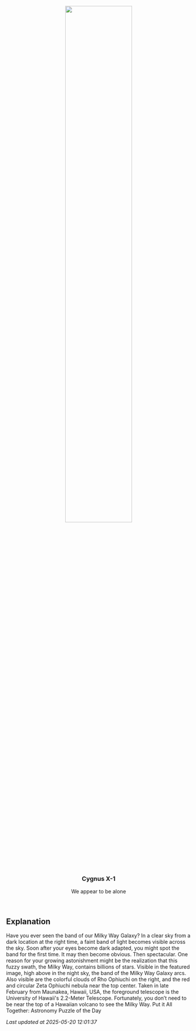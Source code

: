 <p align='center'>
    <img src='https://apod.nasa.gov/apod/image/2505/MaunaKeaNight_Rogozinska_960.jpg' width='60%' />
    <h3 align="center">Cygnus X-1</h3>
    <p align="center">We appear to be alone</p>
</p>
<br/>

Explanation
--
Have you ever seen the band of our Milky Way Galaxy?  In a clear sky from a dark location at the right time, a faint band of light becomes visible across the sky.  Soon after your eyes become dark adapted, you might spot the band for the first time.  It may then become obvious.  Then spectacular.  One reason for your growing astonishment might be the realization that this fuzzy swath, the Milky Way, contains billions of stars.  Visible in the featured image, high above in the night sky, the band of the Milky Way Galaxy arcs.  Also visible are the colorful clouds of Rho Ophiuchi on the right, and the red and circular Zeta Ophiuchi nebula near the top center. Taken in late February from Maunakea, Hawaii, USA, the foreground telescope is the University of Hawaii's 2.2-Meter Telescope. Fortunately, you don’t need to be near the top of a Hawaiian volcano to see the Milky Way.    Put it All Together: Astronomy Puzzle of the Day


*Last updated at 2025-05-20 12:01:37*
